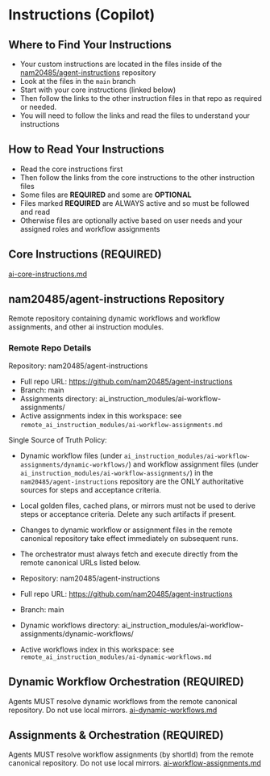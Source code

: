 # Instructions (Copilot)

## Where to Find Your Instructions
- Your custom instructions are located in the files inside of the [nam20485/agent-instructions](https://github.com/nam20485/agent-instructions/tree/main) repository
- Look at the files in the `main` branch
- Start with your core instructions (linked below)
- Then follow the links to the other instruction files in that repo as required or needed.
- You will need to follow the links and read the files to understand your instructions

## How to Read Your Instructions
- Read the core instructions first
- Then follow the links from the core instructions to the other instruction files
- Some files are **REQUIRED** and some are **OPTIONAL**
- Files marked **REQUIRED** are ALWAYS active and so must be followed and read
- Otherwise files are optionally active based on user needs and your assigned roles and workflow assignments

## Core Instructions (**REQUIRED**)
[ai-core-instructions.md](https://github.com/nam20485/agent-instructions/blob/main/ai_instruction_modules/ai-core-instructions.md)

## nam20485/agent-instructions Repository

Remote repository containing dynamic workflows and workflow assignments, and other ai instruction modules.

### Remote Repo Details

 Repository: nam20485/agent-instructions
- Full repo URL: https://github.com/nam20485/agent-instructions
- Branch: main
- Assignments directory: ai_instruction_modules/ai-workflow-assignments/
- Active assignments index in this workspace: see `remote_ai_instruction_modules/ai-workflow-assignments.md`

Single Source of Truth Policy:

- Dynamic workflow files (under `ai_instruction_modules/ai-workflow-assignments/dynamic-workflows/`) and workflow assignment files (under `ai_instruction_modules/ai-workflow-assignments/`) in the `nam20485/agent-instructions` repository are the ONLY authoritative sources for steps and acceptance criteria.
- Local golden files, cached plans, or mirrors must not be used to derive steps or acceptance criteria. Delete any such artifacts if present.
- Changes to dynamic workflow or assignment files in the remote canonical repository take effect immediately on subsequent runs.
- The orchestrator must always fetch and execute directly from the remote canonical URLs listed below.

- Repository: nam20485/agent-instructions
- Full repo URL: https://github.com/nam20485/agent-instructions
- Branch: main
- Dynamic workflows directory: ai_instruction_modules/ai-workflow-assignments/dynamic-workflows/
- Active workflows index in this workspace: see `remote_ai_instruction_modules/ai-dynamic-workflows.md`

## Dynamic Workflow Orchestration (**REQUIRED**)
Agents MUST resolve dynamic workflows from the remote canonical repository. Do not use local mirrors.
[ai-dynamic-workflows.md](../remote_ai_instruction_modules/ai-dynamic-workflows.md)

## Assignments & Orchestration (**REQUIRED**)
Agents MUST resolve workflow assignments (by shortId) from the remote canonical repository. Do not use local mirrors.
[ai-workflow-assignments.md](../remote_ai_instruction_modules/ai-workflow-assignments.md)
